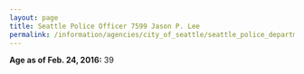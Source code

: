 ```yaml
---
layout: page
title: Seattle Police Officer 7599 Jason P. Lee
permalink: /information/agencies/city_of_seattle/seattle_police_department/copbook/7599/
---
```


**Age as of Feb. 24, 2016:** 39
